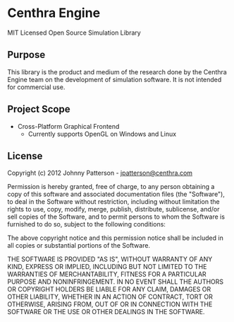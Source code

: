 Centhra Engine
==============

MIT Licensed Open Source Simulation Library

Purpose
-------
This library is the product and medium of the research done by the Centhra Engine team on the development of simulation software.  It is not intended for commercial use.

Project Scope
-------------
* Cross-Platform Graphical Frontend
	* Currently supports OpenGL on Windows and Linux

License
-------

Copyright (c) 2012 Johnny Patterson - jpatterson@centhra.com

Permission is hereby granted, free of charge, to any person obtaining a copy of this software and associated documentation files (the "Software"), to deal in the Software without restriction, including without limitation the rights to use, copy, modify, merge, publish, distribute, sublicense, and/or sell copies of the Software, and to permit persons to whom the Software is furnished to do so, subject to the following conditions:

The above copyright notice and this permission notice shall be included in all copies or substantial portions of the Software.

THE SOFTWARE IS PROVIDED "AS IS", WITHOUT WARRANTY OF ANY KIND, EXPRESS OR IMPLIED, INCLUDING BUT NOT LIMITED TO THE WARRANTIES OF MERCHANTABILITY, FITNESS FOR A PARTICULAR PURPOSE AND NONINFRINGEMENT. IN NO EVENT SHALL THE AUTHORS OR COPYRIGHT HOLDERS BE LIABLE FOR ANY CLAIM, DAMAGES OR OTHER LIABILITY, WHETHER IN AN ACTION OF CONTRACT, TORT OR OTHERWISE, ARISING FROM, OUT OF OR IN CONNECTION WITH THE SOFTWARE OR THE USE OR OTHER DEALINGS IN THE SOFTWARE.
